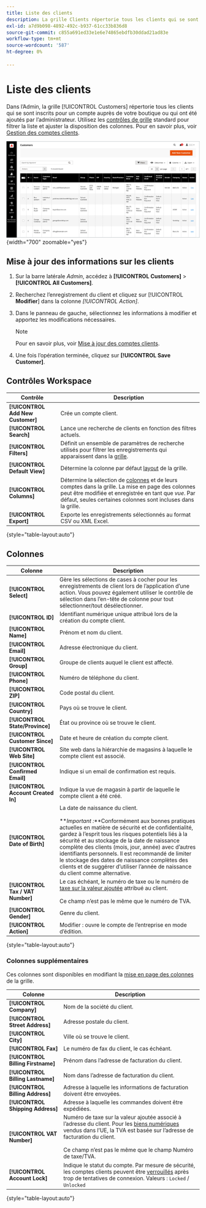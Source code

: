 ```yaml
---
title: Liste des clients
description: La grille Clients répertorie tous les clients qui se sont inscrits pour un compte auprès de votre boutique ou qui ont été ajoutés par l’administrateur.
exl-id: a7d9b098-4892-492c-b937-61cc33b836d8
source-git-commit: c855a691ed33e1e6e74865ebdfb30ddad21ad83e
workflow-type: tm+mt
source-wordcount: '587'
ht-degree: 0%

---
```


# Liste des clients

Dans l’Admin, la grille [!UICONTROL Customers] répertorie tous les clients qui se sont inscrits pour un compte auprès de votre boutique ou qui ont été ajoutés par l’administrateur. Utilisez les [contrôles de grille](../getting-started/admin-grid-controls.md) standard pour filtrer la liste et ajuster la disposition des colonnes. Pour en savoir plus, voir [Gestion des comptes clients](../customers/manage-account.md).

![Liste des clients](assets/customer-accounts-all-grid.png){width="700" zoomable="yes"}

## Mise à jour des informations sur les clients

1. Sur la barre latérale _Admin_, accédez à **[!UICONTROL Customers]** > **[!UICONTROL All Customers]**.

1. Recherchez l’enregistrement du client et cliquez sur [!UICONTROL **Modifier**] dans la colonne _[!UICONTROL Action]_.

1. Dans le panneau de gauche, sélectionnez les informations à modifier et apportez les modifications nécessaires.

   >[!NOTE]
   >
   >Pour en savoir plus, voir [Mise à jour des comptes clients](../customers/update-account.md).

1. Une fois l’opération terminée, cliquez sur **[!UICONTROL Save Customer]**.

## Contrôles Workspace

| Contrôle | Description |
| --- | --- |
| **[!UICONTROL Add New Customer]** | Crée un compte client. |
| **[!UICONTROL Search]** | Lance une recherche de clients en fonction des filtres actuels. |
| **[!UICONTROL Filters]** | Définit un ensemble de paramètres de recherche utilisés pour filtrer les enregistrements qui apparaissent dans la [grille](../getting-started/admin-grid-controls.md). |
| **[!UICONTROL Default View]** | Détermine la colonne par défaut [layout](../getting-started/admin-grid-controls.md) de la grille. |
| **[!UICONTROL Columns]** | Détermine la sélection de [colonnes](../getting-started/admin-grid-controls.md) et de leurs comptes dans la grille. La mise en page des colonnes peut être modifiée et enregistrée en tant que _vue_. Par défaut, seules certaines colonnes sont incluses dans la grille. |
| **[!UICONTROL Export]** | Exporte les enregistrements sélectionnés au format CSV ou XML Excel. |

{style="table-layout:auto"}

## Colonnes

| Colonne | Description |
| --- | --- |
| **[!UICONTROL Select]** | Gère les sélections de cases à cocher pour les enregistrements de client lors de l’application d’une action. Vous pouvez également utiliser le contrôle de sélection dans l’en-tête de colonne pour tout sélectionner/tout désélectionner. |
| **[!UICONTROL ID]** | Identifiant numérique unique attribué lors de la création du compte client. |
| **[!UICONTROL Name]** | Prénom et nom du client. |
| **[!UICONTROL Email]** | Adresse électronique du client. |
| **[!UICONTROL Group]** | Groupe de clients auquel le client est affecté. |
| **[!UICONTROL Phone]** | Numéro de téléphone du client. |
| **[!UICONTROL ZIP]** | Code postal du client. |
| **[!UICONTROL Country]** | Pays où se trouve le client. |
| **[!UICONTROL State/Province]** | État ou province où se trouve le client. |
| **[!UICONTROL Customer Since]** | Date et heure de création du compte client. |
| **[!UICONTROL Web Site]** | Site web dans la hiérarchie de magasins à laquelle le compte client est associé. |
| **[!UICONTROL Confirmed Email]** | Indique si un email de confirmation est requis. |
| **[!UICONTROL Account Created In]** | Indique la vue de magasin à partir de laquelle le compte client a été créé. |
| **[!UICONTROL Date of Birth]** | La date de naissance du client. <br><br>**_Important :_**Conformément aux bonnes pratiques actuelles en matière de sécurité et de confidentialité, gardez à l’esprit tous les risques potentiels liés à la sécurité et au stockage de la date de naissance complète des clients (mois, jour, année) avec d’autres identifiants personnels. Il est recommandé de limiter le stockage des dates de naissance complètes des clients et de suggérer d’utiliser l’année de naissance du client comme alternative. |
| **[!UICONTROL Tax / VAT Number]** | Le cas échéant, le numéro de taxe ou le numéro de [taxe sur la valeur ajoutée](../stores-purchase/vat.md) attribué au client. <br/><br/>Ce champ n’est pas le même que le numéro de TVA. |
| **[!UICONTROL Gender]** | Genre du client. |
| **[!UICONTROL Action]** | Modifier : ouvre le compte de l’entreprise en mode d’édition. |

{style="table-layout:auto"}

### Colonnes supplémentaires

Ces colonnes sont disponibles en modifiant la [mise en page des colonnes](../getting-started/admin-grid-controls.md) de la grille.

| Colonne | Description |
| --- | --- |
| **[!UICONTROL Company]** | Nom de la société du client. |
| **[!UICONTROL Street Address]** | Adresse postale du client. |
| **[!UICONTROL City]** | Ville où se trouve le client. |
| **[!UICONTROL Fax]** | Le numéro de fax du client, le cas échéant. |
| **[!UICONTROL Billing Firstname]** | Prénom dans l’adresse de facturation du client. |
| **[!UICONTROL Billing Lastname]** | Nom dans l’adresse de facturation du client. |
| **[!UICONTROL Billing Address]** | Adresse à laquelle les informations de facturation doivent être envoyées. |
| **[!UICONTROL Shipping Address]** | Adresse à laquelle les commandes doivent être expédiées. |
| **[!UICONTROL VAT Number]** | Numéro de taxe sur la valeur ajoutée associé à l’adresse du client. Pour les [biens numériques](../stores-purchase/taxes.md) vendus dans l’UE, la TVA est basée sur l’adresse de facturation du client. <br/><br/>Ce champ n’est pas le même que le champ Numéro de taxe/TVA. |
| **[!UICONTROL Account Lock]** | Indique le statut du compte. Par mesure de sécurité, les comptes clients peuvent être [verrouillés](../customers/password-options.md) après trop de tentatives de connexion. Valeurs : `Locked` / `Unlocked` |

{style="table-layout:auto"}
